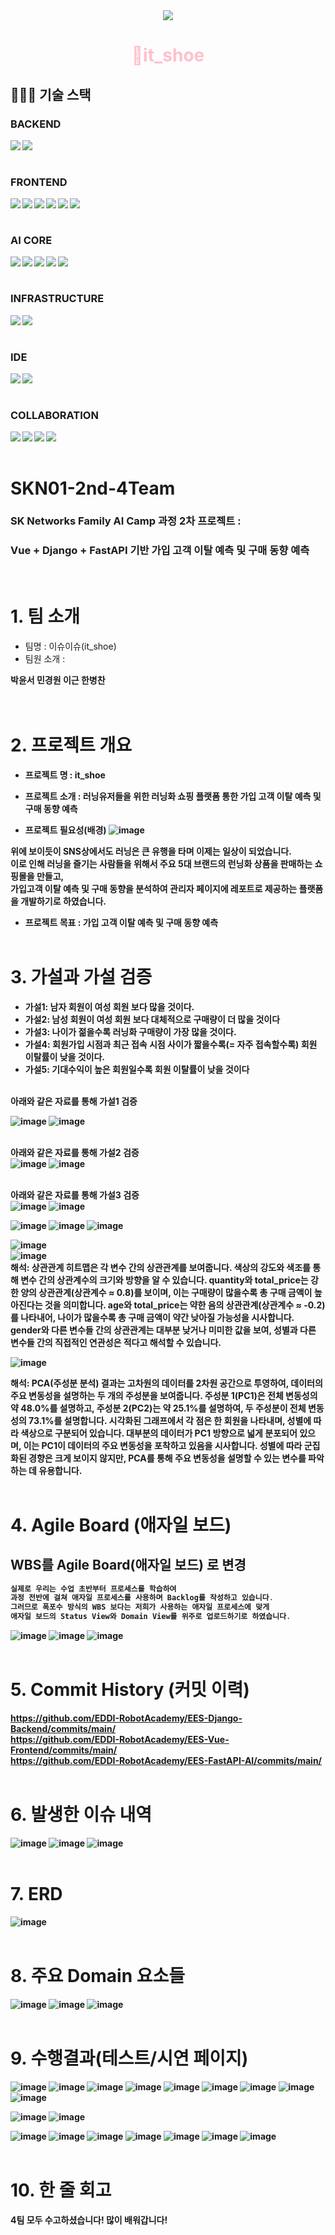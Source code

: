 <div align="center">
    <img src="https://capsule-render.vercel.app/api?type=waving&color=black&height=240&text=SKN01-2nd-4Team&animation=&fontColor=ffffff&fontSize=90" />
</div>
<div align="center">
    <h1><span style="color:pink;">👟it_shoe</span></h1>     
</div>

## 👨🏻‍💻 기술 스택 
### BACKEND
<div align="center">    
    <div>
      <img src="https://img.shields.io/badge/Django-092E20?style=flat&logo=Django&logoColor=white" align="left"/>
      <img src="https://img.shields.io/badge/Python-3776AB?style=flat&logo=Python&logoColor=white" align="left"/>
    </div>
</div>
<br><br>

### FRONTEND
<div align="center">    
    <div>
        <img src="https://img.shields.io/badge/HTML5-E34F26?style=flat&logo=html5&logoColor=white" align="left"/>
        <img src="https://img.shields.io/badge/CSS-1572B6?style=flat&logo=css3&logoColor=white" align="left"/>
        <img src="https://img.shields.io/badge/Vue.js-4FC08D?style=flat&logo=Vue.js&logoColor=white" align="left"/>
        <img src="https://img.shields.io/badge/Vuetify-1867C0?style=flat&logo=Vuetify&logoColor=white" align="left"/>
        <img src="https://img.shields.io/badge/TypeScript-3178C6?style=flat&logo=TypeScript&logoColor=white" align="left"/>
        <img src="https://img.shields.io/badge/Axios-5A29E4?style=flat&logo=Axios&logoColor=white" align="left"/>
    </div>
</div>
<br><br>

### AI CORE
<div align="center">    
    <div>
      <img src="https://img.shields.io/badge/FastAPI-009688?style=flat&logo=FastAPI&logoColor=white" align="left"/>
      <img src="https://img.shields.io/badge/PyTorch-F7931E?style=flat&logo=pytorch&logoColor=white" align="left"/>
      <img src="https://img.shields.io/badge/Scikit--Learn-F7931E?style=flat&logo=scikit-learn&logoColor=white" align="left"/>
        <img src="https://img.shields.io/badge/pandas-%23150458?style=flat&logo=pandas&logoColor=white" align="left"/>
        <img src="https://img.shields.io/badge/numpy-%23013243?style=flat&logo=numpy&logoColor=white" align="left"/>
    </div>
</div>
<br><br>

### INFRASTRUCTURE
<div align="center">    
    <div>
      <img src="https://img.shields.io/badge/Redis-DC382D?style=flat&logo=Redis&logoColor=white" align="left"/>
      <img src="https://img.shields.io/badge/MySQL-4479A1?style=flat&logo=MySQL&logoColor=white" align="left"/>
    </div>
</div>
<br><br>

### IDE
<div align="center">    
    <div>
      <img src="https://img.shields.io/badge/VSCode-007ACC?style=flat&logo=vscode&logoColor=white" align="left"/>
        <img src="https://img.shields.io/badge/PyCharm-%23000000?style=flat&logo=pycharm&logoColor=white" align="left"/>
    </div>
</div>
<br><br>


### COLLABORATION
<div align="center">    
    <div>
      <img src="https://img.shields.io/badge/GitHub-181717?style=flat&logo=GitHub&logoColor=white" align="left"/>
      <img src="https://img.shields.io/badge/Notion-000000?style=flat&logo=Notion&logoColor=white" align="left"/>
      <img src="https://img.shields.io/badge/Slack-4A154B?style=flat&logo=Slack&logoColor=white" align="left"/>
      <img src="https://img.shields.io/badge/Discord-5865F2?style=flat&logo=Discord&logoColor=white" align="left"/>
    </div>
</div>
<br><br>



# SKN01-2nd-4Team
### SK Networks Family AI Camp 과정 2차 프로젝트 : <br>
### Vue + Django + FastAPI 기반 가입 고객 이탈 예측 및 구매 동향 예측  
<br>


# 1. 팀 소개
- 팀명 : 이슈이슈(it_shoe)
- 팀원 소개 :
<div><strong>박윤서 민경원 이근 한병찬</div></strog>  
<br><br>
    
# 2. 프로젝트 개요
- 프로젝트 명 : it_shoe
- 프로젝트 소개 : 러닝유저들을 위한 러닝화 쇼핑 플랫폼 통한 가입 고객 이탈 예측 및 구매 동향 예측
  
- 프로젝트 필요성(배경)
  ![image](https://github.com/user-attachments/assets/21598148-5e2b-4c2e-87bc-cc1236d896a0)

위에 보이듯이 SNS상에서도 러닝은 큰 유행을 타며 이제는 일상이 되었습니다.<br>
이로 인해 러닝을 즐기는 사람들을 위해서 주요 5대 브랜드의 런닝화 상품을 판매하는 쇼핑몰을 만들고, <br>
가입고객 이탈 예측 및 구매 동향을 분석하여 관리자 페이지에 레포트로 제공하는 플랫폼을 개발하기로 하였습니다.  

- 프로젝트 목표 : 가입 고객 이탈 예측 및 구매 동향 예측
<br><br>


# 3. 가설과 가설 검증
- 가설1: 남자 회원이 여성 회원 보다 많을 것이다.
- 가설2: 남성 회원이 여성 회원 보다 대체적으로 구매량이 더 많을 것이다
- 가설3: 나이가 젊을수록 러닝화 구매량이 가장 많을 것이다.
- 가설4: 회원가입 시점과 최근 접속 시점 사이가 짧을수록(= 자주 접속할수록) 회원 이탈률이 낮을 것이다.
- 가설5: 기대수익이 높은 회원일수록 회원 이탈률이 낮을 것이다

<br>아래와 같은 자료를 통해 가설1 검증<br>

![image](https://github.com/user-attachments/assets/e7536b6e-6322-49bc-89af-798847bfc33a)
![image](https://github.com/user-attachments/assets/f255b588-7b51-4dea-b5c3-112faf835013)


<br>아래와 같은 자료를 통해 가설2 검증<br>
![image](https://github.com/user-attachments/assets/dda74de5-715e-4bc7-b051-663c83391a8f)
![image](https://github.com/user-attachments/assets/459b8d60-09d5-4b5a-8572-f8c9e1d7d34c)


<br>아래와 같은 자료를 통해 가설3 검증<br>
![image](https://github.com/user-attachments/assets/d0b41493-c6c7-455a-878e-e5d3fd15a193)
![image](https://github.com/user-attachments/assets/6bc55fd4-d976-4e89-a076-cdd7271778c6)


![image](https://github.com/user-attachments/assets/921c7cfa-a000-4f0f-95a6-fadf919f66cc)
![image](https://github.com/user-attachments/assets/1b22480b-c560-48d9-94be-0ab2c6a26075)
![image](https://github.com/user-attachments/assets/0208e3c4-f78d-4138-b60f-e4565d0795a1)
<br>

![image](https://github.com/user-attachments/assets/ba40b1b5-7705-465b-8962-f97ee8e04588)
<br>
![image](https://github.com/user-attachments/assets/7e679596-616b-4da1-9a26-1e9d64769080)
<br>
해석:
상관관계 히트맵은 각 변수 간의 상관관계를 보여줍니다.
색상의 강도와 색조를 통해 변수 간의 상관계수의 크기와 방향을 알 수 있습니다.
quantity와 total_price는 강한 양의 상관관계(상관계수 ≈ 0.8)를 보이며, 이는 구매량이 많을수록 총 구매 금액이 높아진다는 것을 의미합니다.
age와 total_price는 약한 음의 상관관계(상관계수 ≈ -0.2)를 나타내어, 나이가 많을수록 총 구매 금액이 약간 낮아질 가능성을 시사합니다.
gender와 다른 변수들 간의 상관관계는 대부분 낮거나 미미한 값을 보여, 성별과 다른 변수들 간의 직접적인 연관성은 적다고 해석할 수 있습니다.

![image](https://github.com/user-attachments/assets/2618ffbf-6036-428f-910d-fe1d4637367e)
<br>

해석:
PCA(주성분 분석) 결과는 고차원의 데이터를 2차원 공간으로 투영하여, 데이터의 주요 변동성을 설명하는 두 개의 주성분을 보여줍니다.
주성분 1(PC1)은 전체 변동성의 약 48.0%를 설명하고, 주성분 2(PC2)는 약 25.1%를 설명하여, 두 주성분이 전체 변동성의 73.1%를 설명합니다.
시각화된 그래프에서 각 점은 한 회원을 나타내며, 성별에 따라 색상으로 구분되어 있습니다.
대부분의 데이터가 PC1 방향으로 넓게 분포되어 있으며, 이는 PC1이 데이터의 주요 변동성을 포착하고 있음을 시사합니다.
성별에 따라 군집화된 경향은 크게 보이지 않지만, PCA를 통해 주요 변동성을 설명할 수 있는 변수를 파악하는 데 유용합니다.
<br><br>

# 4. Agile Board (애자일 보드)
## WBS를 Agile Board(애자일 보드) 로 변경
```c
실제로 우리는 수업 초반부터 프로세스를 학습하여
과정 전반에 걸쳐 애자일 프로세스를 사용하며 Backlog를 작성하고 있습니다.
그러므로 폭포수 방식의 WBS 보다는 저희가 사용하는 애자일 프로세스에 맞게
애자일 보드의 Status View와 Domain View를 위주로 업로드하기로 하였습니다.
```
![image](https://github.com/SKNETWORKS-FAMILY-AICAMP/SKN01-2nd-4Team/assets/138251577/ebe92f54-e933-417a-9467-ca185f83aa57)
![image](https://github.com/SKNETWORKS-FAMILY-AICAMP/SKN01-2nd-4Team/assets/138251577/3a41c2a9-73bd-498e-bd17-ad9ed56cff19)
![image](https://github.com/SKNETWORKS-FAMILY-AICAMP/SKN01-2nd-4Team/assets/138251577/df30e61a-e3a2-4c7f-9431-353c49f0efb7)
<br><br>

# 5. Commit History (커밋 이력)
https://github.com/EDDI-RobotAcademy/EES-Django-Backend/commits/main/ <br>
https://github.com/EDDI-RobotAcademy/EES-Vue-Frontend/commits/main/ <br>
https://github.com/EDDI-RobotAcademy/EES-FastAPI-AI/commits/main/
<br><br>

# 6. 발생한 이슈 내역  
![image](https://github.com/user-attachments/assets/35d00105-c105-409a-86b6-e395f23ab96d)
![image](https://github.com/user-attachments/assets/7167b592-9f88-48f1-9a3e-1108e92db1e6)
![image](https://github.com/user-attachments/assets/e6cde16b-088e-436d-8e11-a6f7e0c0ba8b)
<br><br>

# 7. ERD
![image](https://github.com/SKNETWORKS-FAMILY-AICAMP/SKN01-2nd-4Team/assets/138251577/71b10ee9-53aa-413f-bdc9-ea9814f6ec0b)
<br><br>

# 8. 주요 Domain 요소들
![image](https://github.com/SKNETWORKS-FAMILY-AICAMP/SKN01-2nd-4Team/assets/138251577/ebe92f54-e933-417a-9467-ca185f83aa57)
![image](https://github.com/SKNETWORKS-FAMILY-AICAMP/SKN01-2nd-4Team/assets/138251577/3a41c2a9-73bd-498e-bd17-ad9ed56cff19)
![image](https://github.com/SKNETWORKS-FAMILY-AICAMP/SKN01-2nd-4Team/assets/138251577/df30e61a-e3a2-4c7f-9431-353c49f0efb7)
<br><br>

# 9. 수행결과(테스트/시연 페이지)
![image](https://github.com/SKNETWORKS-FAMILY-AICAMP/SKN01-2nd-4Team/assets/138251577/5ce98d93-99f1-4eba-a282-e50bf117db17)
![image](https://github.com/SKNETWORKS-FAMILY-AICAMP/SKN01-2nd-4Team/assets/138251577/3b19fab3-10e5-487a-9a5e-239c3e9acd6b)
![image](https://github.com/SKNETWORKS-FAMILY-AICAMP/SKN01-2nd-4Team/assets/138251577/3369b2c7-ca6e-4b6d-8c71-564793577172)
![image](https://github.com/SKNETWORKS-FAMILY-AICAMP/SKN01-2nd-4Team/assets/138251577/6d9ab801-dde9-4133-98a6-4eff9bb38b1a)
![image](https://github.com/SKNETWORKS-FAMILY-AICAMP/SKN01-2nd-4Team/assets/138251577/c855e2c9-98af-43f8-84cc-f6a2958fa7bb)
![image](https://github.com/SKNETWORKS-FAMILY-AICAMP/SKN01-2nd-4Team/assets/138251577/a67ab61b-7524-497e-a3d9-d1eaf0a76115)
![image](https://github.com/SKNETWORKS-FAMILY-AICAMP/SKN01-2nd-4Team/assets/138251577/f749a9c0-f368-4b69-9218-2b8bb3e6c88c)
![image](https://github.com/SKNETWORKS-FAMILY-AICAMP/SKN01-2nd-4Team/assets/138251577/c6a75f2e-35e8-49ee-9ede-fbc033d14710)
![image](https://github.com/SKNETWORKS-FAMILY-AICAMP/SKN01-2nd-4Team/assets/138251577/ce40a619-6c27-4ad2-915e-0f612a369e67)

![image](https://github.com/SKNETWORKS-FAMILY-AICAMP/SKN01-2nd-4Team/assets/138251577/b9d283f5-5af3-4a66-8e64-6de4c391ce4d)
![image](https://github.com/user-attachments/assets/3a866f25-ad61-442a-ad4b-dd5d9f2dcfd6)

![image](https://github.com/SKNETWORKS-FAMILY-AICAMP/SKN01-2nd-4Team/assets/138251577/93979341-c087-4baa-93f7-e55183e955e3)
![image](https://github.com/SKNETWORKS-FAMILY-AICAMP/SKN01-2nd-4Team/assets/138251577/0243d934-984b-4298-9563-d22c42cb52d5)
![image](https://github.com/SKNETWORKS-FAMILY-AICAMP/SKN01-2nd-4Team/assets/138251577/319b2a53-2798-4b9d-ae2a-5dd2cdd318ab)
![image](https://github.com/SKNETWORKS-FAMILY-AICAMP/SKN01-2nd-4Team/assets/138251577/406b77da-1e0a-4c96-9507-e024e9426ba0)
![image](https://github.com/SKNETWORKS-FAMILY-AICAMP/SKN01-2nd-4Team/assets/138251577/fc95d742-0b18-4b63-b191-ad3e70d98cac)
![image](https://github.com/SKNETWORKS-FAMILY-AICAMP/SKN01-2nd-4Team/assets/138251577/e50e3bce-f867-47a5-be72-8d70693fed43)
![image](https://github.com/SKNETWORKS-FAMILY-AICAMP/SKN01-2nd-4Team/assets/138251577/fe33f557-662d-4422-98d9-f8e8d63852cc)
<br><br>

# 10. 한 줄 회고
4팀 모두 수고하셨습니다! 많이 배워갑니다!
